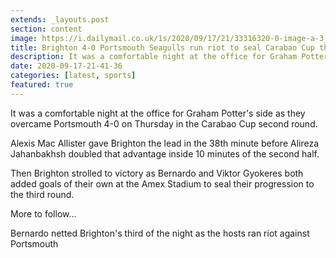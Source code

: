 ```yaml
---
extends: _layouts.post
section: content
image: https://i.dailymail.co.uk/1s/2020/09/17/21/33316320-0-image-a-3_1600374440954.jpg 
title: Brighton 4-0 Portsmouth Seagulls run riot to seal Carabao Cup third round spot 
description: It was a comfortable night at the office for Graham Potters Brighton side as they overcame Portsmouth 4-0 on Thursday in the Carabao Cup second round. 
date: 2020-09-17-21-41-36 
categories: [latest, sports] 
featured: true 
--- 
```

It was a comfortable night at the office for Graham Potter's side as they overcame Portsmouth 4-0 on Thursday in the Carabao Cup second round.

Alexis Mac Allister gave Brighton the lead in the 38th minute before Alireza Jahanbakhsh doubled that advantage inside 10 minutes of the second half.

Then Brighton strolled to victory as Bernardo and Viktor Gyokeres both added goals of their own at the Amex Stadium to seal their progression to the third round. 

More to follow... 

Bernardo netted Brighton's third of the night as the hosts ran riot against Portsmouth

